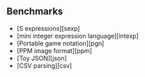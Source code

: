 ## Benchmarks

* [S expressions][sexp]
* [mini integer expression language][intexp]
* [Portable game notation][pgn]
* [PPM image format][ppm]
* [Toy JSON][json]
* [CSV parsing][csv]
